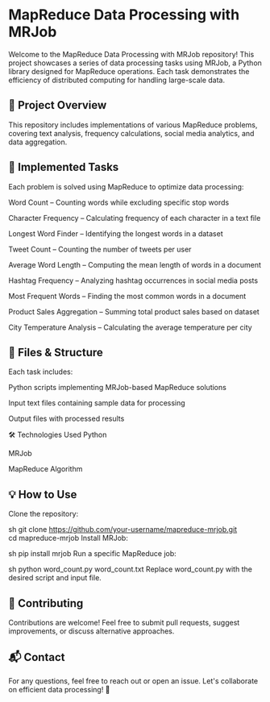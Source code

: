 # MapReduce Data Processing with MRJob
Welcome to the MapReduce Data Processing with MRJob repository! This project showcases a series of data processing tasks using MRJob, a Python library designed for MapReduce operations. Each task demonstrates the efficiency of distributed computing for handling large-scale data.

## 📌 Project Overview
This repository includes implementations of various MapReduce problems, covering text analysis, frequency calculations, social media analytics, and data aggregation.

## 🚀 Implemented Tasks
Each problem is solved using MapReduce to optimize data processing:

Word Count – Counting words while excluding specific stop words

Character Frequency – Calculating frequency of each character in a text file

Longest Word Finder – Identifying the longest words in a dataset

Tweet Count – Counting the number of tweets per user

Average Word Length – Computing the mean length of words in a document

Hashtag Frequency – Analyzing hashtag occurrences in social media posts

Most Frequent Words – Finding the most common words in a document

Product Sales Aggregation – Summing total product sales based on dataset

City Temperature Analysis – Calculating the average temperature per city

## 📂 Files & Structure
Each task includes:

Python scripts implementing MRJob-based MapReduce solutions

Input text files containing sample data for processing

Output files with processed results

🛠️ Technologies Used
Python

MRJob

MapReduce Algorithm

## 💡 How to Use
Clone the repository:

sh
git clone https://github.com/your-username/mapreduce-mrjob.git  
cd mapreduce-mrjob
Install MRJob:

sh
pip install mrjob
Run a specific MapReduce job:

sh
python word_count.py word_count.txt
Replace word_count.py with the desired script and input file.

## 📢 Contributing
Contributions are welcome! Feel free to submit pull requests, suggest improvements, or discuss alternative approaches.

## 📬 Contact
For any questions, feel free to reach out or open an issue. Let's collaborate on efficient data processing! 🚀

